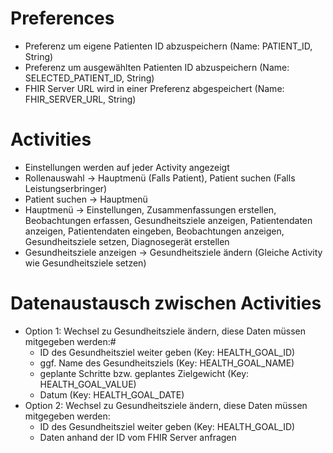 # Preferences
- Preferenz um eigene Patienten ID abzuspeichern (Name: PATIENT_ID, String)
- Preferenz um ausgewählten Patienten ID abzuspeichern (Name: SELECTED_PATIENT_ID, String)
- FHIR Server URL wird in einer Preferenz abgespeichert (Name: FHIR_SERVER_URL, String)

# Activities
- Einstellungen werden auf jeder Activity angezeigt
- Rollenauswahl -> Hauptmenü (Falls Patient), Patient suchen (Falls Leistungserbringer)
- Patient suchen -> Hauptmenü
- Hauptmenü -> Einstellungen, Zusammenfassungen erstellen, Beobachtungen erfassen, Gesundheitsziele anzeigen, Patientendaten anzeigen, Patientendaten eingeben, Beobachtungen anzeigen, Gesundheitsziele setzen, Diagnosegerät erstellen
- Gesundheitsziele anzeigen -> Gesundheitsziele ändern (Gleiche Activity wie Gesundheitsziele setzen)

# Datenaustausch zwischen Activities
- Option 1: Wechsel zu Gesundheitsziele ändern, diese Daten müssen mitgegeben werden:#
    - ID des Gesundheitsziel weiter geben (Key: HEALTH_GOAL_ID)
    - ggf. Name des Gesundheitsziels (Key: HEALTH_GOAL_NAME)
    - geplante Schritte bzw. geplantes Zielgewicht (Key: HEALTH_GOAL_VALUE)
    - Datum (Key: HEALTH_GOAL_DATE)
- Option 2: Wechsel zu Gesundheitsziele ändern, diese Daten müssen mitgegeben werden:
    - ID des Gesundheitsziel weiter geben (Key: HEALTH_GOAL_ID)
    - Daten anhand der ID vom FHIR Server anfragen